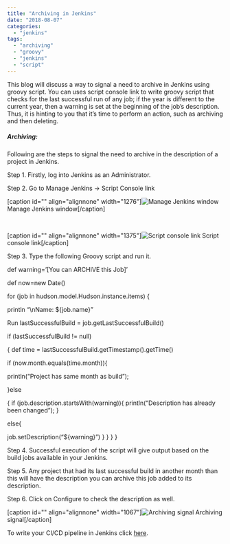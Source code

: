 ```yaml
---
title: "Archiving in Jenkins"
date: "2018-08-07"
categories: 
  - "jenkins"
tags: 
  - "archiving"
  - "groovy"
  - "jenkins"
  - "script"
---
```


This blog will discuss a way to signal a need to archive in Jenkins using groovy script. You can uses script console link to write groovy script that checks for the last successful run of any job; if the year is different to the current year, then a warning is set at the beginning of the job’s description. Thus, it is hinting to you that it’s time to perform an action, such as archiving and then deleting.

##### Archiving:

Following are the steps to signal the need to archive in the description of a project in Jenkins.

Step 1. Firstly, log into Jenkins as an Administrator.

Step 2. Go to Manage Jenkins -> Script Console link

\[caption id="" align="alignnone" width="1276"\]![Manage Jenkins window](https://cdn-images-1.medium.com/max/1375/1*k5FlQAEfX00NcpctBx6aOg.png) Manage Jenkins window\[/caption\]

 

\[caption id="" align="alignnone" width="1375"\]![Script console link](https://cdn-images-1.medium.com/max/1375/1*agfk3oSHpzztF38ztJ737A.png) Script console link\[/caption\]

Step 3. Type the following Groovy script and run it.

def warning=’\[You can ARCHIVE this Job\]’

def now=new Date()

for (job in hudson.model.Hudson.instance.items) {

println “\\nName: ${job.name}”

Run lastSuccessfulBuild = job.getLastSuccessfulBuild()

if (lastSuccessfulBuild != null)

{ def time = lastSuccessfulBuild.getTimestamp().getTime()

if (now.month.equals(time.month)){

println(“Project has same month as build”);

}else

{ if (job.description.startsWith(warning)){ println(“Description has already been changed”); }

else{

job.setDescription(“${warning}”) } } } }

Step 4. Successful execution of the script will give output based on the build jobs available in your Jenkins.

Step 5. Any project that had its last successful build in another month than this will have the description you can archive this job added to its description.

Step 6. Click on Configure to check the description as well.

\[caption id="" align="alignnone" width="1067"\]![Archiving signal](https://cdn-images-1.medium.com/max/1375/1*i_rUdO243fUoqmlSsSvDQw.png) Archiving signal\[/caption\]

To write your CI/CD pipeline in Jenkins click [here](https://devops4solutions.com/jenkins-pipeline-code/).

